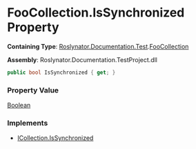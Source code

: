# FooCollection\.IsSynchronized Property

**Containing Type**: [Roslynator.Documentation.Test](../../README.md)\.[FooCollection](../README.md)

**Assembly**: Roslynator\.Documentation\.TestProject\.dll

```csharp
public bool IsSynchronized { get; }
```

### Property Value

[Boolean](https://docs.microsoft.com/en-us/dotnet/api/system.boolean)

### Implements

* [ICollection.IsSynchronized](https://docs.microsoft.com/en-us/dotnet/api/system.collections.icollection.issynchronized)
